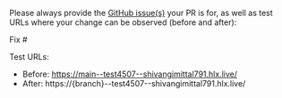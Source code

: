 Please always provide the [GitHub issue(s)](../issues) your PR is for, as well as test URLs where your change can be observed (before and after):

Fix #<gh-issue-id>

Test URLs:
- Before: https://main--test4507--shivangimittal791.hlx.live/
- After: https://{branch}--test4507--shivangimittal791.hlx.live/
